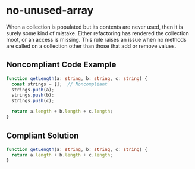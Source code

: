 # no-unused-array

When a collection is populated but its contents are never used, then it is surely some kind of mistake. Either refactoring has rendered the
collection moot, or an access is missing.
This rule raises an issue when no methods are called on a collection other than those that add or remove values.

## Noncompliant Code Example
```typescript
function getLength(a: string, b: string, c: string) {
  const strings = [];  // Noncompliant
  strings.push(a);
  strings.push(b);
  strings.push(c);

  return a.length + b.length + c.length;
}
```

## Compliant Solution
```typescript
function getLength(a: string, b: string, c: string) {
  return a.length + b.length + c.length;
}
```
